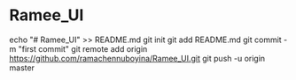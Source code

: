 # Ramee_UI
echo "# Ramee_UI" >> README.md
git init
git add README.md
git commit -m "first commit"
git remote add origin https://github.com/ramachennuboyina/Ramee_UI.git
git push -u origin master
